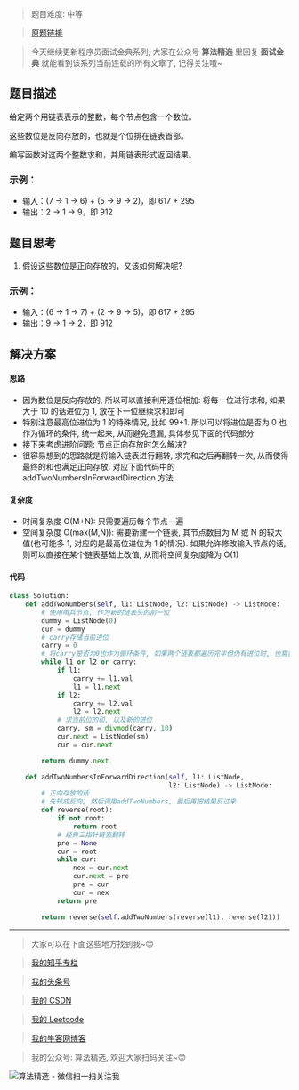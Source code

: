 > 题目难度: 中等

> [原题链接](https://leetcode-cn.com/problems/sum-lists-lcci/)

> 今天继续更新程序员面试金典系列, 大家在公众号 **算法精选** 里回复 **面试金典** 就能看到该系列当前连载的所有文章了, 记得关注哦~

## 题目描述

给定两个用链表表示的整数，每个节点包含一个数位。

这些数位是反向存放的，也就是个位排在链表首部。

编写函数对这两个整数求和，并用链表形式返回结果。

### 示例：

- 输入：(7 -> 1 -> 6) + (5 -> 9 -> 2)，即 617 + 295
- 输出：2 -> 1 -> 9，即 912

## 题目思考

1. 假设这些数位是正向存放的，又该如何解决呢?

### 示例：

- 输入：(6 -> 1 -> 7) + (2 -> 9 -> 5)，即 617 + 295
- 输出：9 -> 1 -> 2，即 912

## 解决方案

#### 思路

- 因为数位是反向存放的, 所以可以直接利用逐位相加: 将每一位进行求和, 如果大于 10 的话进位为 1, 放在下一位继续求和即可
- 特别注意最高位进位为 1 的特殊情况, 比如 99+1. 所以可以将进位是否为 0 也作为循环的条件, 统一起来, 从而避免遗漏, 具体参见下面的代码部分
- 接下来考虑进阶问题: 节点正向存放时怎么解决?
- 很容易想到的思路就是将输入链表进行翻转, 求完和之后再翻转一次, 从而使得最终的和也满足正向存放. 对应下面代码中的 addTwoNumbersInForwardDirection 方法

#### 复杂度

- 时间复杂度 O(M+N): 只需要遍历每个节点一遍
- 空间复杂度 O(max(M,N)): 需要新建一个链表, 其节点数目为 M 或 N 的较大值(也可能多 1, 对应的是最高位进位为 1 的情况). 如果允许修改输入节点的话, 则可以直接在某个链表基础上改值, 从而将空间复杂度降为 O(1)

#### 代码

```python
class Solution:
    def addTwoNumbers(self, l1: ListNode, l2: ListNode) -> ListNode:
        # 使用哨兵节点, 作为新的链表头的前一位
        dummy = ListNode(0)
        cur = dummy
        # carry存储当前进位
        carry = 0
        # 将carry是否为0也作为循环条件, 如果两个链表都遍历完毕但仍有进位时, 也需要进行处理
        while l1 or l2 or carry:
            if l1:
                carry += l1.val
                l1 = l1.next
            if l2:
                carry += l2.val
                l2 = l2.next
            # 求当前位的和, 以及新的进位
            carry, sm = divmod(carry, 10)
            cur.next = ListNode(sm)
            cur = cur.next

        return dummy.next

    def addTwoNumbersInForwardDirection(self, l1: ListNode,
                                        l2: ListNode) -> ListNode:
        # 正向存放的话
        # 先转成反向, 然后调用addTwoNumbers, 最后再把结果反过来
        def reverse(root):
            if not root:
                return root
            # 经典三指针链表翻转
            pre = None
            cur = root
            while cur:
                nex = cur.next
                cur.next = pre
                pre = cur
                cur = nex
            return pre

        return reverse(self.addTwoNumbers(reverse(l1), reverse(l2)))
```

---

> 大家可以在下面这些地方找到我~😊

> [我的知乎专栏](https://zhuanlan.zhihu.com/c_1242508721932464128)

> [我的头条号](https://www.toutiao.com/c/user/1090304683804520/#mid=1671643017345028)

> [我的 CSDN](https://me.csdn.net/zjulyx1993)

> [我的 Leetcode](https://leetcode-cn.com/u/suibianfahui/)

> [我的牛客网博客](https://blog.nowcoder.net/zjulyx)

> 我的公众号: 算法精选, 欢迎大家扫码关注~😊

![算法精选 - 微信扫一扫关注我](https://mmbiz.qpic.cn/mmbiz_jpg/1KjZicMlYPMgZWmoL4eYcs6UcfmvsetDWME2YJyaCp9oT9z3U573FWENBNhyOByxYI0epew6O37hiaOhdh90QeJg/640?wx_fmt=jpeg&tp=webp&wxfrom=5&wx_lazy=1&wx_co=1)
